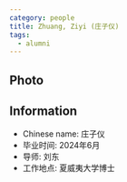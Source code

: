 ```yaml
---
category: people
title: Zhuang, Ziyi (庄子仪)
tags:
  - alumni
---
```


## Photo

<!-- ![profile](https://user-images.githubusercontent.com/116997215/198896887-55da512b-8708-4fcb-b313-0eb645c593dc.jpg) -->

## Information

- Chinese name: 庄子仪
- 毕业时间: 2024年6月
- 导师: 刘东
- 工作地点: 夏威夷大学博士